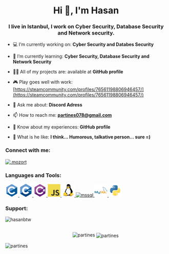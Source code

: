 <h1 align="center">Hi 👋, I'm Hasan</h1>
<h3 align="center">I live in Istanbul, I work on Cyber ​​Security, Database Security and Network security.</h3>

- 💻 I’m currently working on: **Cyber Security and Databes Security**

- 🌱 I’m currently learning: **Cyber Security, Database Security and Network Security**

- 👨‍💻 All of my projects are: available at **GitHub profile**

- 🎮 Play goes well with work: [https://steamcommunity.com/profiles/76561198806946457/](https://steamcommunity.com/profiles/76561198806946457/)

- 💬 Ask me about: **Discord Adress**

- 📫 How to reach me: **partines078@gmail.com**

- 📄 Know about my experiences: **GitHub profile**

- 🤔 What is he like: **I think... Humorous, talkative person... sure =)**

<h3 align="left">Connect with me:</h3>
<p align="left">
<a href="https://discord.gg/.mozort" target="blank"><img align="center" src="https://raw.githubusercontent.com/rahuldkjain/github-profile-readme-generator/master/src/images/icons/Social/discord.svg" alt=".mozort" height="30" width="40" /></a>
</p>

<h3 align="left">Languages and Tools:</h3>
<p align="left"> <a href="https://www.cprogramming.com/" target="_blank" rel="noreferrer"> <img src="https://raw.githubusercontent.com/devicons/devicon/master/icons/c/c-original.svg" alt="c" width="40" height="40"/> </a> <a href="https://www.w3schools.com/cpp/" target="_blank" rel="noreferrer"> <img src="https://raw.githubusercontent.com/devicons/devicon/master/icons/cplusplus/cplusplus-original.svg" alt="cplusplus" width="40" height="40"/> </a> <a href="https://www.w3schools.com/cs/" target="_blank" rel="noreferrer"> <img src="https://raw.githubusercontent.com/devicons/devicon/master/icons/csharp/csharp-original.svg" alt="csharp" width="40" height="40"/> </a> <a href="https://developer.mozilla.org/en-US/docs/Web/JavaScript" target="_blank" rel="noreferrer"> <img src="https://raw.githubusercontent.com/devicons/devicon/master/icons/javascript/javascript-original.svg" alt="javascript" width="40" height="40"/> </a> <a href="https://www.linux.org/" target="_blank" rel="noreferrer"> <img src="https://raw.githubusercontent.com/devicons/devicon/master/icons/linux/linux-original.svg" alt="linux" width="40" height="40"/> </a> <a href="https://www.microsoft.com/en-us/sql-server" target="_blank" rel="noreferrer"> <img src="https://www.svgrepo.com/show/303229/microsoft-sql-server-logo.svg" alt="mssql" width="40" height="40"/> </a> <a href="https://www.mysql.com/" target="_blank" rel="noreferrer"> <img src="https://raw.githubusercontent.com/devicons/devicon/master/icons/mysql/mysql-original-wordmark.svg" alt="mysql" width="40" height="40"/> </a> <a href="https://www.python.org" target="_blank" rel="noreferrer"> <img src="https://raw.githubusercontent.com/devicons/devicon/master/icons/python/python-original.svg" alt="python" width="40" height="40"/> </a> </p>

<h3 align="left">Support:</h3>
<p><a href="https://www.buymeacoffee.com/hasanbtw"> <img align="left" src="https://cdn.buymeacoffee.com/buttons/v2/default-yellow.png" height="50" width="210" alt="hasanbtw" /></a></p><br><br>

<p><img align="left" src="https://github-readme-stats.vercel.app/api/top-langs?username=partines&show_icons=true&locale=en&layout=compact" alt="partines" /></p>

<p>&nbsp;<img align="center" src="https://github-readme-stats.vercel.app/api?username=partines&show_icons=true&locale=en" alt="partines" /></p>

<p><img align="center" src="https://github-readme-streak-stats.herokuapp.com/?user=partines&" alt="partines" /></p>
